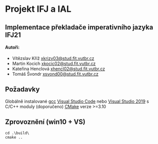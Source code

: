 # Projekt IFJ a IAL
## Implementace překladače imperativního jazyka IFJ21

#### Autoři: 
- Vítězslav Kříž <xkrizv03@stud.fit.vutbr.cz>
- Martin Kocich <xkocic02@stud.fit.vutbr.cz>
- Kateřina Henclová <xhencl02@stud.fit.vutbr.cz>
- Tomáš Švondr <xsvond00@stud.fit.vutbr.cz>

## Požadavky

Globálně instalované [gcc](https://gcc.gnu.org/)
[Visual Studio Code](https://code.visualstudio.com/) nebo [Visual Studio 2019](https://visualstudio.microsoft.com/cs/vs/) s C/C++ moduly (doporučeno)
[CMake](https://cmake.org/install/) verze >=3.10

## Zprovoznění (win10 + VS)
```
cd .\build\
cmake ..
```
